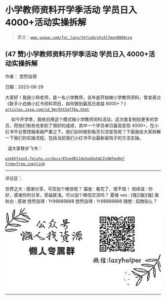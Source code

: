 # 小学教师资料开学季活动 学员日入 4000+活动实操拆解

> 原文：[`www.yuque.com/for_lazy/thfiu8/xhs5l7mxn0889csg`](https://www.yuque.com/for_lazy/thfiu8/xhs5l7mxn0889csg)

## (47 赞)小学教师资料开学季活动 学员日入 4000+活动实操拆解

作者： 悠然自得

日期：2023-08-29

大家好！我是小玲老师，是一名小学教师，去年底开始做小学教师资料，曾发表过《新手小白做小红书资料项目，如何做到最高日收益 6000+？》 [`articles.zsxq.com/id_9er5ht5qff6u.html`](https://articles.zsxq.com/id_9er5ht5qff6u.html)

     如今开学季，我依旧用这个模式做小学教师资料活动，这次我复制给更多的学员，而他们有些也拿到了很好的成绩，其中一个学员单日最高变现 4000+，在小红书平台管控越来越严重之下，我们如何做到每天引流变现呢？下面我给大家拆解一下我们的实操流程，包括当前我们小红书平台最新留钩子的方法实操。

  请大家移步飞书：

[`wsk6hfxov5.feishu.cn/docx/E5zedR11doIoddxhACZcGWfmn0g?from=from_copylink`](https://wsk6hfxov5.feishu.cn/docx/E5zedR11doIoddxhACZcGWfmn0g?from=from_copylink)

* * *

评论区：

世界之大 : 感谢分享，可否加个微信呢？
猫爸 : 看完了，很不错！
祝续滋 : 你好，感谢你的分享，受益匪浅。可以加个微信交流吗？
夏维 ves : [强][强][强]
唐秋白 : 感谢
悠然自得 : Yr98889888
悠然自得 : Yr98889888
随想 : 招商贴么？

![](img/1c37d505930596d12a88ab23e11aa07a.png)

* * *